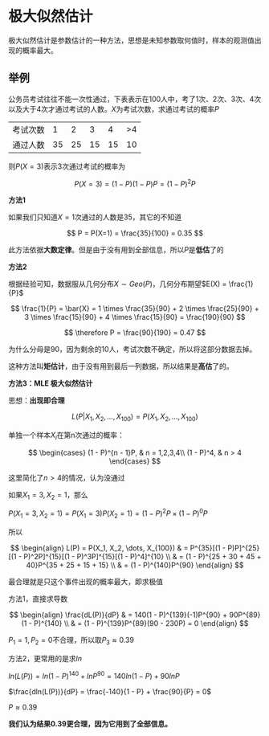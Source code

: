 # 极大似然估计

极大似然估计是参数估计的一种方法，思想是未知参数取何值时，样本的观测值出现的概率最大。

## 举例

公务员考试往往不能一次性通过，下表表示在100人中，考了1次、2次、3次、4次以及大于4次才通过考试的人数。$X$为考试次数，求通过考试的概率$P$

|          |     |     |     |     |     |
| -------- | --- | --- | --- | --- | --- |
| 考试次数 | 1   | 2   | 3   | 4   | >4  |
| 通过人数 | 35  | 25  | 15  | 15  | 10  |

则$P(X=3)$表示3次通过考试的概率为

$$
P(X = 3) = (1 - P)(1 - P)P = (1 - P)^2P
$$

**方法1**

如果我们只知道$X=1$次通过的人数是35，其它的不知道

$$
P = P(X=1) = \frac{35}{100} = 0.35
$$

此方法依据**大数定律**。但是由于没有用到全部信息，所以$P$是**低估**了的

**方法2**

根据经验可知，数据服从几何分布$X \sim Geo(P)$，几何分布期望$E(X) = \frac{1}{P}$

$$
\frac{1}{P} = \bar{X} = 1 \times \frac{35}{90} + 2 \times \frac{25}{90} + 3 \times \frac{15}{90} + 4 \times \frac{15}{90} = \frac{190}{90}
$$

$$
\therefore P = \frac{90}{190} = 0.47
$$

为什么分母是90，因为剩余的10人，考试次数不确定，所以将这部分数据去掉。

这种方法叫**矩估计**，由于没有用到最后一列数据，所以结果是**高估**了的。


**方法3：MLE 极大似然估计**

思想：**出现即合理**

$$
L(P|X_1, X_2, \dots, X_{100}) = P(X_1, X_2, \dots, X_{100})
$$

单独一个样本$X_i$在第n次通过的概率：

$$
\begin{cases}
(1 - P)^{n - 1}P, & n = 1,2,3,4\\
(1 - P)^4, & n > 4
\end{cases}
$$

这里简化了$n > 4$的情况，认为没通过

如果$X_1 = 3, X_2 = 1$，那么

$P(X_1 = 3, X_2 = 1) = P(X_1 = 3)P(X_2 = 1) = (1 - P)^2P \times (1 - P)^0P$

所以

$$
\begin{align}
L(P) = P(X_1, X_2, \dots, X_{100}) & = P^{35}[(1 - P)P]^{25}[(1 - P)^2P]^{15}[(1 - P)^3P]^{15}[(1 - P)^4]^{10} \\
& = (1 - P)^{25 + 30 + 45 + 40}P^{35 + 25 + 15 + 15} \\
& = (1 - P)^{140}P^{90}
\end{align}
$$

最合理就是只这个事件出现的概率最大，即求极值

方法1，直接求导数

$$
\begin{align}
\frac{dL(P)}{dP} & = 140(1 - P)^{139}(-1)P^{90} + 90P^{89}(1 - P)^{140} \\
& = (1 - P)^{139}P^{89}(90 - 230P) = 0
\end{align}
$$

$P_1 = 1, P_2 = 0$不合理，所以取$P_3 \approx 0.39$

方法2，更常用的是求$ln$

$ln(L(P)) = ln(1 - P)^{140} + lnP^{90} = 140ln(1 - P) + 90lnP$

$\frac{dln(L(P))}{dP} = \frac{-140}{1 - P} + \frac{90}{P} = 0$

$P \approx 0.39$

**我们认为结果0.39更合理，因为它用到了全部信息。**












